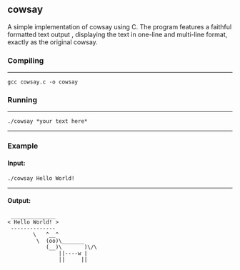 ## cowsay
A simple implementation of cowsay using C.
The program features a faithful formatted text output , displaying the text in one-line and multi-line format, exactly as the original cowsay.
### Compiling
***
```gcc cowsay.c -o cowsay```
### Running 
***
```./cowsay *your text here*```
***
### Example
#### Input:
```./cowsay Hello World!```
***
#### Output:
```
 ______________
< Hello World! >
 --------------
        \   ^__^
         \  (oo)\_______
            (__)\       )\/\
                ||----w |
                ||     ||
```
